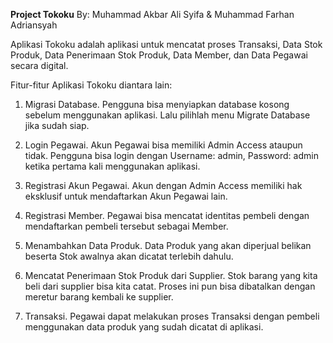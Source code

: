 **Project Tokoku**
By: Muhammad Akbar Ali Syifa & Muhammad Farhan Adriansyah

Aplikasi Tokoku adalah aplikasi untuk mencatat proses Transaksi, Data Stok Produk, Data Penerimaan Stok Produk, Data Member, dan Data Pegawai secara digital.

Fitur-fitur Aplikasi Tokoku diantara lain:

1. Migrasi Database. Pengguna bisa menyiapkan database kosong sebelum menggunakan aplikasi. Lalu pilihlah menu Migrate Database jika sudah siap.

2. Login Pegawai. Akun Pegawai bisa memiliki Admin Access ataupun tidak. Pengguna bisa login dengan Username: admin, Password: admin ketika pertama kali menggunakan aplikasi.

3. Registrasi Akun Pegawai. Akun dengan Admin Access memiliki hak eksklusif untuk mendaftarkan Akun Pegawai lain.

4. Registrasi Member. Pegawai bisa mencatat identitas pembeli dengan mendaftarkan pembeli tersebut sebagai Member.

5. Menambahkan Data Produk. Data Produk yang akan diperjual belikan beserta Stok awalnya akan dicatat terlebih dahulu.

6. Mencatat Penerimaan Stok Produk dari Supplier. Stok barang yang kita beli dari supplier bisa kita catat. Proses ini pun bisa dibatalkan dengan meretur barang kembali ke supplier.

7. Transaksi. Pegawai dapat melakukan proses Transaksi dengan pembeli menggunakan data produk yang sudah dicatat di aplikasi.